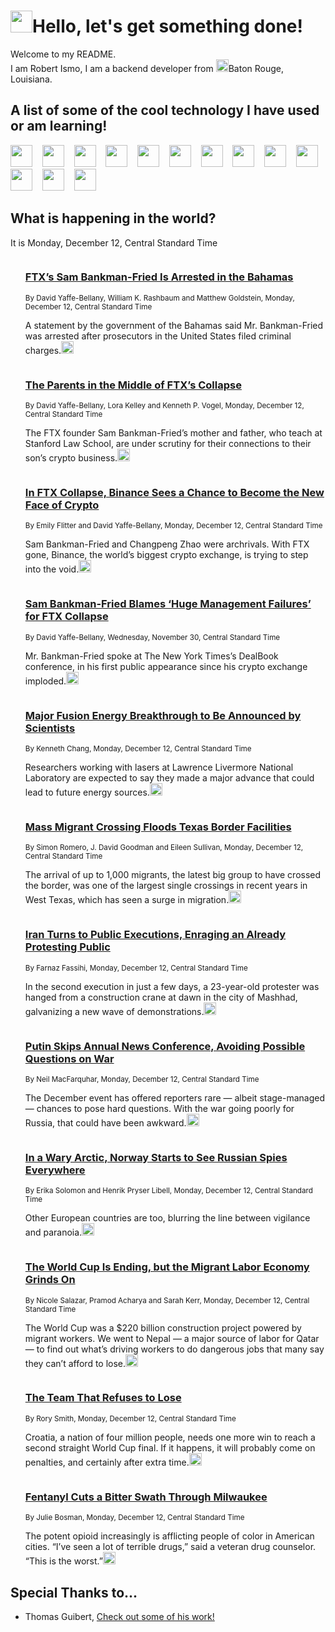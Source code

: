 <h1><img src="https://emojis.slackmojis.com/emojis/images/1643514375/3493/hot-coffee.gif?1643514375" width="35"/>Hello, let's get something done!</h1>

<p>Welcome to my README.<br/>
I am Robert Ismo, I am a backend developer from <img src="https://emojis.slackmojis.com/emojis/images/1638395689/50435/moulin_rouge.png?1638395689" width="20"/>Baton Rouge, Louisiana.</p>
<h2>A list of some of the cool technology I have used or am learning!</h2>
<p>
<img src="https://emojis.slackmojis.com/emojis/images/1643516091/21142/meow_bongotap.gif?1643516091" width="35" alt="">
<img src="https://img.shields.io/badge/Favorite%20Frontend%20Framework-SvelteKit-f83903" alt="">
<img src="https://img.shields.io/badge/Second%20Favorite-Vue-40b581" alt="">
<img src="https://img.shields.io/badge/Most%20Used%20Runtime-Nodejs-78b061" alt="">
<img src="https://emojis.slackmojis.com/emojis/images/1643517416/34482/fire.gif?1643517416" width="35" alt="">
<img src="https://img.shields.io/badge/Javascript%20But%20Better-Typescript-0078ca" alt="">
<img src="https://img.shields.io/badge/Favorite%20Language-Elixir-3e244d" alt="">
<img src="https://img.shields.io/badge/Containerize%20Everything-Docker-6ac9ef" alt="">
<img src="https://emojis.slackmojis.com/emojis/images/1643514596/5999/meow_party.gif?1643514596" width="35" alt="">
<img src="https://img.shields.io/badge/API%20Love%20Language-Graphql-de32a5" alt="">
<img src="https://img.shields.io/badge/Our%20Favorite%20Version%20Controller-Git-e94f33" alt="">
<img src="https://img.shields.io/badge/Favorite%20Database-Redis-d42d1d" alt="">
<img src="https://emojis.slackmojis.com/emojis/images/1643514559/5584/deployparrot.gif?1643514559" width="35" alt="">
<img src="https://img.shields.io/badge/Container%20Interstate-RabbitMQ-f66200" alt="">
<img src="https://img.shields.io/badge/Gotta%20Learn-Kubernetes-316adf" alt="">
<img src="https://img.shields.io/badge/Really%20Mature%20Now-WASM-654fef" alt="">
<img src="https://emojis.slackmojis.com/emojis/images/1666642497/61942/dance_vibe.gif?1666642497" width="35" alt="">
<img src="https://img.shields.io/badge/For%20My%20M1-ARM64-657d96" alt="">
<img src="https://img.shields.io/badge/Loving%20This%20So%20Much-TailwindCSS-17bcb5" alt="">
<img src="https://img.shields.io/badge/Cool%20Build%20Tool-Vite-f9cb24" alt="">
<img src="https://emojis.slackmojis.com/emojis/images/1669231376/62819/working-on-it.gif?1669231376" width="35" alt="">
<img src="https://img.shields.io/badge/Fun%20and%20Easy%20Database-MongoDB-5f8c49" alt="">
<img src="https://img.shields.io/badge/JS%20Life%20Support-NPM-c73737" alt="">
<img src="https://img.shields.io/badge/I%20Liked%20It-DynamoDB-0073b9" alt="">
<img src="https://emojis.slackmojis.com/emojis/images/1643514045/46/question.gif?1643514045" width="35" alt="">
<img src="https://img.shields.io/badge/cool-React-60d6f9" alt="">
<img src="https://img.shields.io/badge/Future%20Big%20Project-Lambda-f37e00" alt="">
<img src="https://img.shields.io/badge/NPM%20But%20Better-PNPM-f1aa07" alt="">
<img src="https://emojis.slackmojis.com/emojis/images/1643514943/9662/fbwow.gif?1643514943" width="35" alt="">
<img src="https://img.shields.io/badge/First%20Language-C-662079" alt="">
<img src="https://img.shields.io/badge/Where%20I%20Deploy%20Frontend-Vercel-000000" alt="">
<img src="https://img.shields.io/badge/Who%20Does%20not%20Want%20an%20App-Swift-f9492a" alt="">
<img src="https://emojis.slackmojis.com/emojis/images/1643514058/151/javascript.png?1643514058" width="35" alt="">
<img src="https://img.shields.io/badge/cool-Python-fbd542" alt="">
<img src="https://img.shields.io/badge/Favorite%20Something-Stripe-656cdc" alt="">
<img src="https://img.shields.io/badge/Of%20Course-HTML5-ed6327" alt="">
<img src="https://emojis.slackmojis.com/emojis/images/1660415405/60731/bomb.gif?1660415405" width="35" alt="">
<img src="https://img.shields.io/badge/hate-CSS-2964ec" alt="">
<img src="https://img.shields.io/badge/Learning-CircleCI-141215" alt="">
<img src="https://img.shields.io/badge/Learning-Rust-fbbb3b" alt="">
<img src="https://emojis.slackmojis.com/emojis/images/1660415397/60712/writing-hand.gif?1660415397" width="35" alt="">
<img src="https://img.shields.io/badge/Dev%20Browser%20of%20Choice-Firefox-cc4e26" alt="">
<img src="https://img.shields.io/badge/Recoverying%20From%20Windows-UNIX-1781e3" alt="">
<img src="https://img.shields.io/badge/LOVE-LogSeq-90c1c2" alt="">
<img src="https://emojis.slackmojis.com/emojis/images/1643514066/223/kirby.gif?1643514066" width="35" alt="">
<img src="https://img.shields.io/badge/Daily%20Driver-MacOS-e6e6e8" alt="">
<img src="https://img.shields.io/badge/Git%20Server-Github-000000" alt="">
<img src="https://img.shields.io/badge/enjoyable-EC2-f17428" alt="">
<img src="https://emojis.slackmojis.com/emojis/images/1643514239/2069/excited.gif?1643514239" width="35" alt="">
</p>
<h2>What is happening in the world?</h2>
<p>It is Monday, December 12, Central Standard Time</p>
<ol>
<img src="https://img.shields.io/badge/-business-blue" alt="">
<a href="https:&#x2F;&#x2F;nyti.ms&#x2F;3Yl4bIY"><h3>FTX’s Sam Bankman-Fried Is Arrested in the Bahamas</h3></a>
<sub>By David Yaffe-Bellany, William K. Rashbaum and Matthew Goldstein, Monday, December 12, Central Standard Time</sub>
<p>A statement by the government of the Bahamas said Mr. Bankman-Fried was arrested after prosecutors in the United States filed criminal charges.<a href="https://developer.nytimes.com/"><img src="https://developer.nytimes.com/files/poweredby_nytimes_30b.png?v=1583354208352" height="20"></a></p>
<img src="https://img.shields.io/badge/-technology-blue" alt="">
<a href="https:&#x2F;&#x2F;nyti.ms&#x2F;3VQKuHC"><h3>The Parents in the Middle of FTX’s Collapse</h3></a>
<sub>By David Yaffe-Bellany, Lora Kelley and Kenneth P. Vogel, Monday, December 12, Central Standard Time</sub>
<p>The FTX founder Sam Bankman-Fried’s mother and father, who teach at Stanford Law School, are under scrutiny for their connections to their son’s crypto business.<a href="https://developer.nytimes.com/"><img src="https://developer.nytimes.com/files/poweredby_nytimes_30b.png?v=1583354208352" height="20"></a></p>
<img src="https://img.shields.io/badge/-business-blue" alt="">
<a href="https:&#x2F;&#x2F;nyti.ms&#x2F;3W6SpQw"><h3>In FTX Collapse, Binance Sees a Chance to Become the New Face of Crypto</h3></a>
<sub>By Emily Flitter and David Yaffe-Bellany, Monday, December 12, Central Standard Time</sub>
<p>Sam Bankman-Fried and Changpeng Zhao were archrivals. With FTX gone, Binance, the world’s biggest crypto exchange, is trying to step into the void.<a href="https://developer.nytimes.com/"><img src="https://developer.nytimes.com/files/poweredby_nytimes_30b.png?v=1583354208352" height="20"></a></p>
<img src="https://img.shields.io/badge/-business-blue" alt="">
<a href="https:&#x2F;&#x2F;nyti.ms&#x2F;3GZJ3lj"><h3>Sam Bankman-Fried Blames ‘Huge Management Failures’ for FTX Collapse</h3></a>
<sub>By David Yaffe-Bellany, Wednesday, November 30, Central Standard Time</sub>
<p>Mr. Bankman-Fried spoke at The New York Times’s DealBook conference, in his first public appearance since his crypto exchange imploded.<a href="https://developer.nytimes.com/"><img src="https://developer.nytimes.com/files/poweredby_nytimes_30b.png?v=1583354208352" height="20"></a></p>
<img src="https://img.shields.io/badge/-science-blue" alt="">
<a href="https:&#x2F;&#x2F;nyti.ms&#x2F;3BpMr5u"><h3>Major Fusion Energy Breakthrough to Be Announced by Scientists</h3></a>
<sub>By Kenneth Chang, Monday, December 12, Central Standard Time</sub>
<p>Researchers working with lasers at Lawrence Livermore National Laboratory are expected to say they made a major advance that could lead to future energy sources.<a href="https://developer.nytimes.com/"><img src="https://developer.nytimes.com/files/poweredby_nytimes_30b.png?v=1583354208352" height="20"></a></p>
<img src="https://img.shields.io/badge/-us-blue" alt="">
<a href="https:&#x2F;&#x2F;nyti.ms&#x2F;3UKn0CA"><h3>Mass Migrant Crossing Floods Texas Border Facilities</h3></a>
<sub>By Simon Romero, J. David Goodman and Eileen Sullivan, Monday, December 12, Central Standard Time</sub>
<p>The arrival of up to 1,000 migrants, the latest big group to have crossed the border, was one of the largest single crossings in recent years in West Texas, which has seen a surge in migration.<a href="https://developer.nytimes.com/"><img src="https://developer.nytimes.com/files/poweredby_nytimes_30b.png?v=1583354208352" height="20"></a></p>
<img src="https://img.shields.io/badge/-world-blue" alt="">
<a href="https:&#x2F;&#x2F;nyti.ms&#x2F;3HuHwnJ"><h3>Iran Turns to Public Executions, Enraging an Already Protesting Public</h3></a>
<sub>By Farnaz Fassihi, Monday, December 12, Central Standard Time</sub>
<p>In the second execution in just a few days, a 23-year-old protester was hanged from a construction crane at dawn in the city of Mashhad, galvanizing a new wave of demonstrations.<a href="https://developer.nytimes.com/"><img src="https://developer.nytimes.com/files/poweredby_nytimes_30b.png?v=1583354208352" height="20"></a></p>
<img src="https://img.shields.io/badge/-world-blue" alt="">
<a href="https:&#x2F;&#x2F;nyti.ms&#x2F;3WdRsWG"><h3>Putin Skips Annual News Conference, Avoiding Possible Questions on War</h3></a>
<sub>By Neil MacFarquhar, Monday, December 12, Central Standard Time</sub>
<p>The December event has offered reporters rare — albeit stage-managed — chances to pose hard questions. With the war going poorly for Russia, that could have been awkward.<a href="https://developer.nytimes.com/"><img src="https://developer.nytimes.com/files/poweredby_nytimes_30b.png?v=1583354208352" height="20"></a></p>
<img src="https://img.shields.io/badge/-world-blue" alt="">
<a href="https:&#x2F;&#x2F;nyti.ms&#x2F;3FnvN7D"><h3>In a Wary Arctic, Norway Starts to See Russian Spies Everywhere</h3></a>
<sub>By Erika Solomon and Henrik Pryser Libell, Monday, December 12, Central Standard Time</sub>
<p>Other European countries are too, blurring the line between vigilance and paranoia.<a href="https://developer.nytimes.com/"><img src="https://developer.nytimes.com/files/poweredby_nytimes_30b.png?v=1583354208352" height="20"></a></p>
<img src="https://img.shields.io/badge/-sports-blue" alt="">
<a href="https:&#x2F;&#x2F;nyti.ms&#x2F;3Fig0al"><h3>The World Cup Is Ending, but the Migrant Labor Economy Grinds On</h3></a>
<sub>By Nicole Salazar, Pramod Acharya and Sarah Kerr, Monday, December 12, Central Standard Time</sub>
<p>The World Cup was a $220 billion construction project powered by migrant workers. We went to Nepal — a major source of labor for Qatar — to find out what’s driving workers to do dangerous jobs that many say they can’t afford to lose.<a href="https://developer.nytimes.com/"><img src="https://developer.nytimes.com/files/poweredby_nytimes_30b.png?v=1583354208352" height="20"></a></p>
<img src="https://img.shields.io/badge/-sports-blue" alt="">
<a href="https:&#x2F;&#x2F;nyti.ms&#x2F;3hdsLLu"><h3>The Team That Refuses to Lose</h3></a>
<sub>By Rory Smith, Monday, December 12, Central Standard Time</sub>
<p>Croatia, a nation of four million people, needs one more win to reach a second straight World Cup final. If it happens, it will probably come on penalties, and certainly after extra time.<a href="https://developer.nytimes.com/"><img src="https://developer.nytimes.com/files/poweredby_nytimes_30b.png?v=1583354208352" height="20"></a></p>
<img src="https://img.shields.io/badge/-us-blue" alt="">
<a href="https:&#x2F;&#x2F;nyti.ms&#x2F;3UZkYyI"><h3>Fentanyl Cuts a Bitter Swath Through Milwaukee</h3></a>
<sub>By Julie Bosman, Monday, December 12, Central Standard Time</sub>
<p>The potent opioid increasingly is afflicting people of color in American cities. “I’ve seen a lot of terrible drugs,” said a veteran drug counselor. “This is the worst.”<a href="https://developer.nytimes.com/"><img src="https://developer.nytimes.com/files/poweredby_nytimes_30b.png?v=1583354208352" height="20"></a></p>
</ol>

<h2>Special Thanks to...</h2>
<ul>
<li>Thomas Guibert, <a href="https:&#x2F;&#x2F;github.com&#x2F;thmsgbrt&#x2F;thmsgbrt">Check out some of his work!</a></li>
</ul>